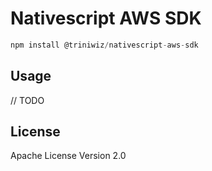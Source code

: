# Nativescript AWS SDK

```javascript
npm install @triniwiz/nativescript-aws-sdk
```

## Usage

// TODO

## License

Apache License Version 2.0


